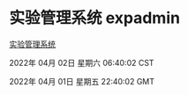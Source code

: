 # 实验管理系统 expadmin
[实验管理系统](http://59.174.25.134:56808/expadmin-782313d2-e1b1-4ea7-932e-3a55e6a1a4d0/)

2022年 04月 02日 星期六 06:40:02 CST

2022年 04月 01日 星期五 22:40:02 GMT
